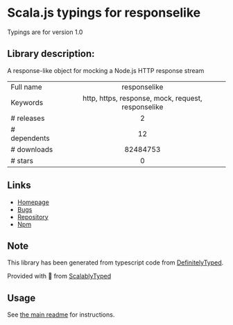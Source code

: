 
# Scala.js typings for responselike

Typings are for version 1.0

## Library description:
A response-like object for mocking a Node.js HTTP response stream

|                    |                 |
| ------------------ | :-------------: |
| Full name          | responselike |
| Keywords           | http, https, response, mock, request, responselike |
| # releases         | 2 |
| # dependents       | 12 |
| # downloads        | 82484753 |
| # stars            | 0 |

## Links
- [Homepage](https://github.com/lukechilds/responselike#readme)
- [Bugs](https://github.com/lukechilds/responselike/issues)
- [Repository](https://github.com/lukechilds/responselike)
- [Npm](https://www.npmjs.com/package/responselike)
    


## Note
This library has been generated from typescript code from [DefinitelyTyped](https://definitelytyped.org).

Provided with :purple_heart: from [ScalablyTyped](https://github.com/oyvindberg/ScalablyTyped)

## Usage
See [the main readme](../../readme.md) for instructions.


